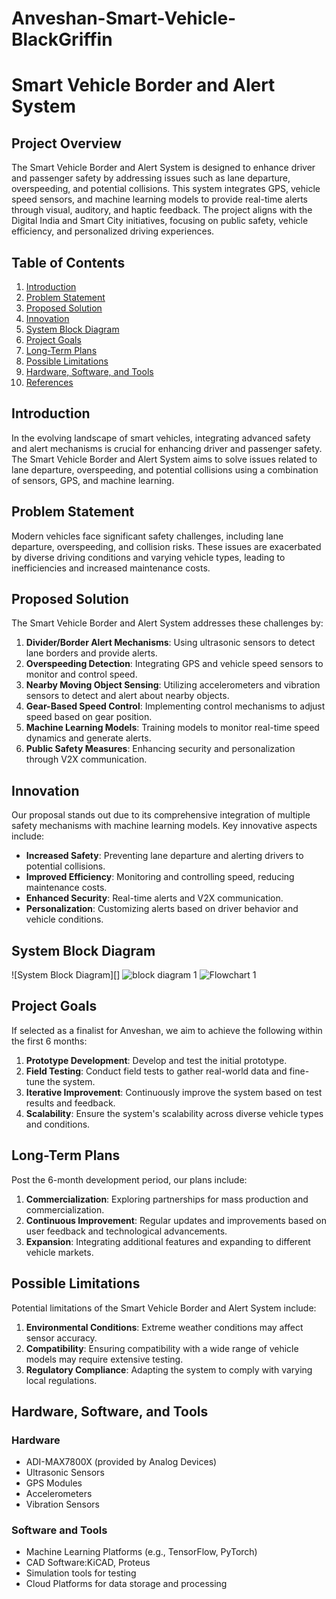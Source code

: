 # Anveshan-Smart-Vehicle-BlackGriffin
# Smart Vehicle Border and Alert System

## Project Overview
The Smart Vehicle Border and Alert System is designed to enhance driver and passenger safety by addressing issues such as lane departure, overspeeding, and potential collisions. This system integrates GPS, vehicle speed sensors, and machine learning models to provide real-time alerts through visual, auditory, and haptic feedback. The project aligns with the Digital India and Smart City initiatives, focusing on public safety, vehicle efficiency, and personalized driving experiences.

## Table of Contents
1. [Introduction](#introduction)
2. [Problem Statement](#problem-statement)
3. [Proposed Solution](#proposed-solution)
4. [Innovation](#innovation)
5. [System Block Diagram](#system-block-diagram)
6. [Project Goals](#project-goals)
7. [Long-Term Plans](#long-term-plans)
8. [Possible Limitations](#possible-limitations)
9. [Hardware, Software, and Tools](#hardware-software-and-tools)
10. [References](#references)

## Introduction
In the evolving landscape of smart vehicles, integrating advanced safety and alert mechanisms is crucial for enhancing driver and passenger safety. The Smart Vehicle Border and Alert System aims to solve issues related to lane departure, overspeeding, and potential collisions using a combination of sensors, GPS, and machine learning.

## Problem Statement
Modern vehicles face significant safety challenges, including lane departure, overspeeding, and collision risks. These issues are exacerbated by diverse driving conditions and varying vehicle types, leading to inefficiencies and increased maintenance costs.

## Proposed Solution
The Smart Vehicle Border and Alert System addresses these challenges by:
1. **Divider/Border Alert Mechanisms**: Using ultrasonic sensors to detect lane borders and provide alerts.
2. **Overspeeding Detection**: Integrating GPS and vehicle speed sensors to monitor and control speed.
3. **Nearby Moving Object Sensing**: Utilizing accelerometers and vibration sensors to detect and alert about nearby objects.
4. **Gear-Based Speed Control**: Implementing control mechanisms to adjust speed based on gear position.
5. **Machine Learning Models**: Training models to monitor real-time speed dynamics and generate alerts.
6. **Public Safety Measures**: Enhancing security and personalization through V2X communication.
   
## Innovation
Our proposal stands out due to its comprehensive integration of multiple safety mechanisms with machine learning models. Key innovative aspects include:
- **Increased Safety**: Preventing lane departure and alerting drivers to potential collisions.
- **Improved Efficiency**: Monitoring and controlling speed, reducing maintenance costs.
- **Enhanced Security**: Real-time alerts and V2X communication.
- **Personalization**: Customizing alerts based on driver behavior and vehicle conditions.

## System Block Diagram
![System Block Diagram][] ![block diagram 1](https://github.com/user-attachments/assets/90169149-e2a3-45d5-86ec-1271c2c4900a)
![Flowchart 1](https://github.com/user-attachments/assets/bba04783-6a19-4523-96d9-b502c2237231)


## Project Goals
If selected as a finalist for Anveshan, we aim to achieve the following within the first 6 months:
1. **Prototype Development**: Develop and test the initial prototype.
2. **Field Testing**: Conduct field tests to gather real-world data and fine-tune the system.
3. **Iterative Improvement**: Continuously improve the system based on test results and feedback.
4. **Scalability**: Ensure the system's scalability across diverse vehicle types and conditions.

## Long-Term Plans
Post the 6-month development period, our plans include:
1. **Commercialization**: Exploring partnerships for mass production and commercialization.
2. **Continuous Improvement**: Regular updates and improvements based on user feedback and technological advancements.
3. **Expansion**: Integrating additional features and expanding to different vehicle markets.

## Possible Limitations
Potential limitations of the Smart Vehicle Border and Alert System include:
1. **Environmental Conditions**: Extreme weather conditions may affect sensor accuracy.
2. **Compatibility**: Ensuring compatibility with a wide range of vehicle models may require extensive testing.
3. **Regulatory Compliance**: Adapting the system to comply with varying local regulations.

## Hardware, Software, and Tools
### Hardware
- ADI-MAX7800X (provided by Analog Devices)
- Ultrasonic Sensors
- GPS Modules
- Accelerometers
- Vibration Sensors

### Software and Tools
- Machine Learning Platforms (e.g., TensorFlow, PyTorch)
- CAD Software:KiCAD, Proteus
- Simulation tools for testing
- Cloud Platforms for data storage and processing

